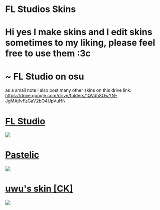 # FL Studios Skins


# Hi yes I make skins and I edit skins sometimes to my liking, please feel free to use them :3c

# ~ FL Studio on osu

as a small note i also post many other skins on this drive link: https://drive.google.com/drive/folders/1QVdhSOwYN-JgMAjfvFzGaV2bO4UpVuHN


# [FL Studio](http://download948.mediafire.com/rhxlw9864zsg/hbe0kfxqi4htjmb/-++++++++++++%23FL+Studio%23++++++++++++-.osk)
![](https://imgur.com/QXtBBPd.png)


# [Pastelic](http://download939.mediafire.com/52om9iqbcf7g/n0nh8vpzswkl436/-+++++%23Pastelic+v2.0%23++++++-.osk)
![](https://imgur.com/LNTIpkl.png)

# [uwu's skin [CK]](http://download1647.mediafire.com/1257tlje3bhg/1akg9u3ea00ck9n/-++++++++%23uwu%5C%27s+skin+%5BCK%5D%23++++++++-.osk)
![](https://imgur.com/Hj5iVMu.png)

